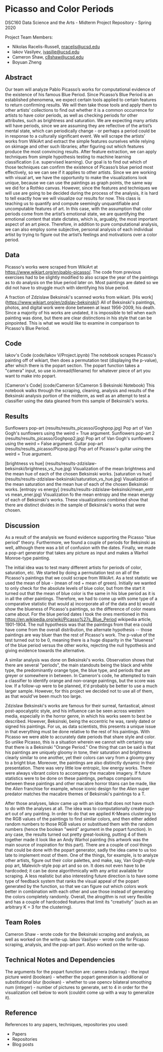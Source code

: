 # Picasso and Color Periods

DSC160 Data Science and the Arts - Midterm Project Repository - Spring 2020

Project Team Members: 
- Nikolas Racelis-Russell, nracelis@ucsd.edu
- Iakov Vasilyev, ivasilie@ucsd.edu
- Cameron Shaw, c8shaw@ucsd.edu
- Boyuan Zheng


## Abstract

Our team will analyze Pablo Picasso’s works for computational evidence of the existence of his famous Blue Period. Since Picasso’s Blue Period is an established phenomena, we expect certain tools applied to certain features to return confirming results. We will then take those tools and apply them to other artists’ collections to find out whether it is a common occurrence for artists to have color periods, as well as checking periods for other attributes, such as brightness and saturation. We are expecting many artists will have periods, since we are assuming they are reflective of the artist’s mental state, which can periodically change - or perhaps a period could be in response to a culturally significant event.
We will scrape the artists’ works from WikiArt and extract the simple features ourselves while relying on skimage and other such libraries; after figuring out which features produce the most convincing results. After feature extraction, we can apply techniques from simple hypothesis testing to machine learning classification (i.e. supervised learning). Our goal is to find out which of those techniques can confirm the existence of Picasso’s blue period most effectively, so we can see if it applies to other artists. Since we are working with visual art, we have the opportunity to make the visualizations look unique, because we can use the paintings as graph points, the same way we did for a Rothko canvas. However, since the features and techniques we will use are going to be decided during the process of the analysis, it is hard to tell exactly how we will visualize our results for now. This class is teaching us to quantify and compute seemingly unquantifiable and uncomputable features of art. In this case, with the assumption that color periods come from the artist’s emotional state, we are quantifying the emotional content that state dictates, which is, arguably, the most important aspect of an art piece. Therefore, in addition to pure computational analysis, we can also employ some subjective, personal analysis of each individual artist by trying to figure out the artist’s feelings and motivations over a color period.


## Data

Picasso's works were scraped from WikiArt at https://www.wikiart.org/en/pablo-picasso/. The code from previous exercises had to be slightly modified to also scrape the year of the paintings as to do analysis on the blue period later on. Most paintings are dated so we did not have to struggle much with identifying his blue period.

A fraction of Zdzislaw Beksinski's scanned works from wikiart. [His work] (https://www.wikiart.org/en/zdislav-beksinski/)
All of Beksinski's paintings, photos, and digital work were done between at least 1956-2009, his death. Since a majority of his works are undated, it is impossible to tell when each painting was done, but there are clear distinctions in his style that can be pinpointed. This is what we would like to examine in comparison to Picasso's Blue Period.


## Code

Iakov's Code (code/Iakov V/Project.ipynb)
The notebook scrapes Picasso's painting off of wikiart, then does a permutation test (displaying the p-value), after which there is the popart section. The popart function takes a "camera" input, so use io.imread(filename) for whatever piece of art you want to make into popart. 

[Cameron's Code] (code/Cameron S/Cameron S Beksinski Notebook)
This notebook walks through the scraping, cleaning, analysis and results of the Beksinski analysis portion of the midterm, as well as an attempt to test a classifier using the data gleaned from this sample of Beksinski's works.


## Results

Sunflowers pop-art (results/results_picasso/Goghpop.jpg)
Pop art of Van Gogh's sunflowers using the weird = True argument.
Sunflowers pop-art 2 (results/results_picasso/Goghpop2.jpg)
Pop art of Van Gogh's sunflowers using the weird = False argument.
Guitar pop-art (results/results_picasso/Picpop.jpg)
Pop art of Picasso's guitar using the weird = True argument.

[brightness vs hue] (results/results-zdzislaw-beksinski/brightness_vs_hue.jpg)
Visualization of the mean brightness and the mean hue of each of the chosen Beksinski works.
[saturation vs hue] (results/results-zdzislaw-beksinski/saturation_vs_hue.jpg)
Visualization of the mean saturation and the mean hue of each of the chosen Beksinski works.
[entropy vs energy] (results/results-zdzislaw-beksinski/mean_entr vs mean_ener.jpg)
Visualization fo the mean entropy and the mean energy of each of Beksinski's works.
These visualizations combined show that there are distinct divides in the sample of Beksinski's works that were chosen. 


## Discussion

As a result of the analysis we found evidence supporting the Picasso "blue period" theory. Furthermore, we found a couple of periods for Beksinski as well, although there was a bit of confusion with the dates. Finally, we made a pop-art generator that takes any picture as input and makes a Warhol Monroe-type painting.

The initial idea was to test many different artists for periods of color, saturation, etc. We started by doing a permutation test on all of the Picasso's paintings that we could scrape from WikiArt. As a test statistic we used the mean of blue - (mean of red + mean of green). Initially we wanted to only check for the absolute levels of blue color, but from the start it turned out that the mean of blue color is the same in his blue period as it is in all the other paintings. Therefore, we had to come up with some type of a comparative statistic that would a) incorporate all of the data and b) would show the blueness of Picasso's paintings, so the difference of color means came about. For the blue period dates I took the ones mentioned in this https://en.wikipedia.org/wiki/Picasso%27s_Blue_Period wikipedia article, 1901-1904. The null hypothesis was that the paintings from that era could have come from the overall distribution, the alternate hypothesis -- those paintings are way bluer than the rest of Picasso's work. The p-value of the test turned out to be 0, meaning there is a huge disparity in the "blueness" of the blue period versus the other works, rejecting the null hypothesis and giving evidence towards the alternative.

A similar analysis was done on Beksinski's works. Observation shows that there are several "periods", the main standouts being the black and white type, the predominantly orange type, the blue type, and periods that are greyer or somewhere in between. In Cameron's code, he attempted to train a classifier to identify orange and non-orange paintings, but the score was low. If a follow-up were to be planned, it'd probably be better to use a much larger sample. However, for this project we decided not to use all of them, as that would've been much too large.

Zdzislaw Beksinski's works are famous for their surreal, fantastical, almost post-apocalyptic style, and his influence can be seen across western media, especially in the horror genre, in which his works seem to best be described. However, Beksinski, being the eccentric he was, rarely dated or signed his paintings. For us, as data scientists, this presents a unique issue in that everything must be done relative to the rest of his paintings. With Picasso we were able to accurately date periods that share style and color. So unlike Picasso, this is a situation wherein we cannot with certainty say that there is a Beksinski "Orange Period." One thing that can be said is that his paintings are uniquely gloomy in tone, their saturation and brightness clearly similar to one another, yet their colors can vary from a gloomy grey to a bright blue. Moreover, the paintings are also distinctly dynamic in their presentation. There was very little low entropic, low energy works. There were always vibrant colors to accompany the macabre imagery. 
If future statistics were to be done on these paintings, perhaps comparisons between these paintings and other macabre horror titans can be made, like the *Alien* franchise for example, whose iconic design for the *Alien* super predator matches the macabre themes of Beksinski's paintings to a T.

After those analyses, Iakov came up with an idea that does not have much to do with the analyses at all. The idea was to computationally create pop-art out of any painting. In order to do that we applied K-Means clustering to the RGB values of the paintings to find similar colors, and then either added random numbers to those RGB values or substitued them with the random numbers (hence the boolean "weird" argument in the popart function). In any case, the results turned out pretty great-looking, putting 4 of them together made it look like an Andy Warhol painting (his artwork was the main source of inspiration for this part). There are a couple of cool things that could be done with the popart generator, sadly the idea came to us too late to implement most of them. One of the things, for example, is to analyze other artists, figure out their color palettes, and make, say, Van Gogh-style pop art, Malevich-style pop art and so on. It does not even have to be hardcoded; it can be done algorithmically with any artist available for scraping. A less realistic but also interesting future direction is to have some type of feedback system that ranks the visual appeal of the popart generated by the function, so that we can figure out which colors work better in combination with each other and use those instead of generating the colors completely randomly. Overall, the alrogithm is not very flexible and has a couple of hardcoded features that limit its "creativity" (such as an arbitrary K = 3 for the clustering).


## Team Roles

Cameron Shaw - wrote code for the Beksinski scraping and analysis, as well as worked on the write-up.
Iakov Vasilyev - wrote code for Picasso scraping, analysis, and the pop-art part. Also worked on the write-up.


## Technical Notes and Dependencies

The arguments for the popart function are:
camera (ndarray) - the input picture
weird (boolean) - whether the popart generation is additional or substitutional
blur (boolean) - whether to use opencv bilateral smoothing
num (integer) - number of pictures to generate, set to 4 in order for the visualization cell below to work (couldnt come up with a way to generalize it).


## Reference

References to any papers, techniques, repositories you used:
- Papers
- Repositories
- Blog posts

